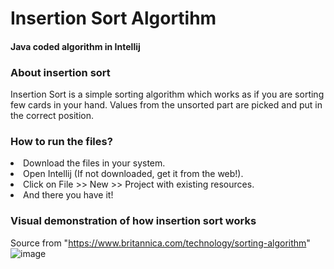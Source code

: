 <h1>Insertion Sort Algortihm</h1>
<h4>Java coded algorithm in Intellij</h4>

<h3>About insertion sort</h3>
<p>Insertion Sort is a simple sorting algorithm which works as if you are sorting few cards in your hand. Values from the unsorted part are picked and put in the correct position.</p>

<h3>How to run the files?</h3>

<li>Download the files in your system.</li>
<li>Open Intellij (If not downloaded, get it from the web!).</li>
<li>Click on File >> New >> Project with existing resources. </li>
<li>And there you have it!</li>

<h3>Visual demonstration of how insertion sort works</h3>

Source from "https://www.britannica.com/technology/sorting-algorithm"
![image](https://github.com/riishhabb/Insertion_Sort/assets/74229009/1346777e-b81e-4bad-a74f-8925146aa3aa)
